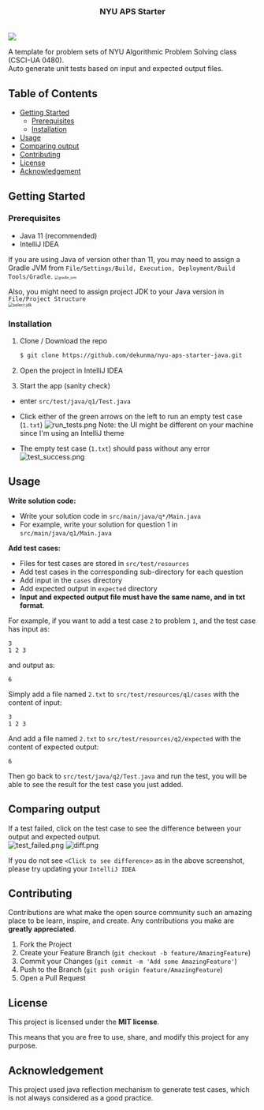 <!-- PROJECT LOGO -->
<br />
<p align="center">
  <h3 align="center">NYU APS Starter</h3>
  <br/>

<img src="https://i.loli.net/2021/11/10/w3ixQo7ZrjXOe56.png" >
  <br/>

A template for problem sets of NYU Algorithmic Problem Solving class (CSCI-UA 0480).  
Auto generate unit tests based on input and expected output files.

<!-- TABLE OF CONTENTS -->

## Table of Contents

- [Getting Started](#getting-started)
  - [Prerequisites](#prerequisites)
  - [Installation](#installation)
- [Usage](#usage)
- [Comparing output](#comparing-output)
- [Contributing](#contributing)
- [License](#license)
- [Acknowledgement](#acknowledgement)

<!-- GETTING STARTED -->

## Getting Started

### Prerequisites

- Java 11 (recommended)
- IntelliJ IDEA

If you are using Java of version other than 11, you may need to assign a Gradle JVM from `File/Settings/Build, Execution, Deployment/Build Tools/Gradle`.
<img src="https://i.loli.net/2021/11/10/W9zkbtIABPFnxri.png" alt='gradle_jvm' style='zoom:50%'>

Also, you might need to assign project JDK to your Java version in `File/Project Structure`  
<img src="https://i.loli.net/2021/11/10/8vo5gGCFNYT6wci.png" style='zoom:60%' alt='select jdk'>

### Installation

1. Clone / Download the repo

   ```sh
   $ git clone https://github.com/dekunma/nyu-aps-starter-java.git
   ```

2. Open the project in IntelliJ IDEA

3. Start the app (sanity check)

- enter `src/test/java/q1/Test.java`
- Click either of the green arrows on the left to run an empty test case (`1.txt`)
  ![run_tests.png](https://i.loli.net/2021/11/10/nTbw1Mm5AB8sVOK.png)
  Note: the UI might be different on your machine since I'm using an IntelliJ theme

- The empty test case (`1.txt`) should pass without any error
  ![test_success.png](https://i.loli.net/2021/11/10/UlLFpPGhkRBjt5E.png)

## Usage

**Write solution code:**

- Write your solution code in `src/main/java/q*/Main.java`
- For example, write your solution for question 1 in `src/main/java/q1/Main.java`

**Add test cases:**

- Files for test cases are stored in `src/test/resources`
- Add test cases in the corresponding sub-directory for each question
- Add input in the `cases` directory
- Add expected output in `expected` directory
- **Input and expected output file must have the same name, and in txt format**.

For example, if you want to add a test case `2` to problem `1`, and the test case has
input as:

```
3
1 2 3
```

and output as:

```
6
```

Simply add a file named `2.txt` to `src/test/resources/q1/cases` with the content of input:

```
3
1 2 3
```

And add a file named `2.txt` to `src/test/resources/q2/expected` with the content of expected output:

```
6
```

Then go back to `src/test/java/q2/Test.java` and run the test, you will be able to see the result for the test case you just added.

## Comparing output

If a test failed, click on the test case to see the difference between your output and expected output.  
![test_failed.png](https://i.loli.net/2021/11/10/QOxwg6LCVMrSsU8.png)
![diff.png](https://i.loli.net/2021/11/10/CoPxH4arv9tiz3n.png)

If you do not see `<Click to see difference>` as in the above screenshot, please try updating your `IntelliJ IDEA`
## Contributing

Contributions are what make the open source community such an amazing place to be learn, inspire, and create. Any contributions you make are **greatly appreciated**.

1. Fork the Project
2. Create your Feature Branch (`git checkout -b feature/AmazingFeature`)
3. Commit your Changes (`git commit -m 'Add some AmazingFeature'`)
4. Push to the Branch (`git push origin feature/AmazingFeature`)
5. Open a Pull Request

<!-- LICENSE -->

## License

This project is licensed under the **MIT license**.

This means that you are free to use, share, and modify this project for any purpose.

<!-- CONTACT -->

## Acknowledgement

This project used java reflection mechanism to generate test cases, which is not always
considered as a good practice.
